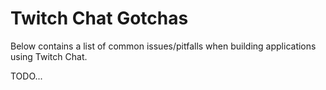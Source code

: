 Twitch Chat Gotchas
===================

Below contains a list of common issues/pitfalls when building applications using Twitch Chat.

TODO...
